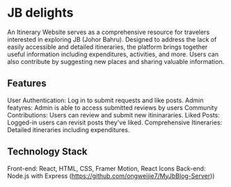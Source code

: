 # JB delights
An Itinerary Website serves as a comprehensive resource for travelers interested in exploring JB (Johor Bahru). Designed to address the lack of easily accessible and detailed itineraries, the platform brings together useful information including expenditures, activities, and more. Users can also contribute by suggesting new places and sharing valuable information.

## Features
User Authentication: Log in to submit requests and like posts.
Admin featyres: Admin is able to access submitted reviews by users
Community Contributions: Users can review and submit new itininararies.
Liked Posts: Logged-in users can revisit posts they've liked.
Comprehensive Itineraries: Detailed itineraries including expenditures.

## Technology Stack
Front-end: React, HTML, CSS, Framer Motion, React Icons
Back-end: Node.js with Express (https://github.com/ongweijie7/MyJbBlog-Server))
